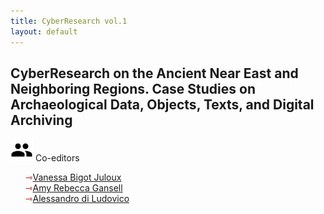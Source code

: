 ```yaml
---
title: CyberResearch vol.1
layout: default
---
```


<h2> CyberResearch on the Ancient Near East and Neighboring Regions. Case Studies on Archaeological Data, Objects, Texts, and Digital Archiving</h2

### ![sharp_group](assets/images/sharp_group_black_18dp.png) Co-editors
<ul style="list-style-type: none;">
<li><span style="color:#b30000; font-size: 14px">&#8702;</span><a href="http://vanessajuloux.xyz" target="_blank">Vanessa Bigot Juloux</a></li>
<li><span style="color:#b30000; font-size: 14px">&#8702;</span><a href="https://stjohns.academia.edu/AmyRebeccaGansell" target="_blank">Amy Rebecca Gansell</a></li>
<li><span style="color:#b30000; font-size: 14px">&#8702;</span><a href="https://uniroma1.academia.edu/AlessandroDiLudovico" target="_blank">Alessandro di Ludovico</a></li>
</ul>
